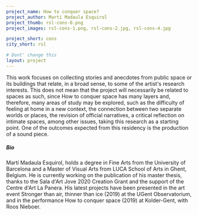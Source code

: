 ```yaml
---
project_name: How to conquer space?
project_author: Martí Madaula Esquirol
project_thumb: rsl-cons-0.png
project_images: rsl-cons-1.png, rsl-cons-2.jpg, rsl-cons-4.jpg

project_short: cons
city_short: rsl

# Dont' change this
layout: project
---
```

This work focuses on collecting stories and anecdotes from public space or its buildings that relate, in a broad sense, to some of the artist's research interests. This does not mean that the project will necessarily be related to spaces as such, since How to conquer space has many layers and, therefore, many areas of study may be explored, such as the difficulty of feeling at home in a new context, the connection between two separate worlds or places, the revision of official narratives, a critical reflection on intimate spaces, among other issues, taking this
research as a starting point. One of the outcomes expected from this residency is the production of a sound piece.

<!-- ![Martí Madaula Esquirol - A garden](/assets/images/rsl-cons-1.png)
![Martí Madaula Esquirol - A passage](/assets/images/rsl-cons-2.jpg)
![Martí Madaula Esquirol - Flower photos](/assets/images/rsl-cons-4.jpg) -->

##### Bio
Martí Madaula Esquirol, holds a degree in Fine Arts from the University of Barcelona and a Master of Visual Arts from LUCA School of Arts in Ghent, Belgium. He is currently working on the publication of his master thesis, thanks to the Sala d\'Art Jove 2020 Creation Grant and the support of the Centre d\'Art La Panera. His latest projects have been
presented in the art event Stronger than air, thinner than ice (2019) at the UGent Observatorium, and in the performance How to conquer space (2019) at Kolder-Gent, with Roos Nieboer.
